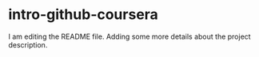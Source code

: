 # intro-github-coursera

I am editing the README file. Adding some more details about the project description.

